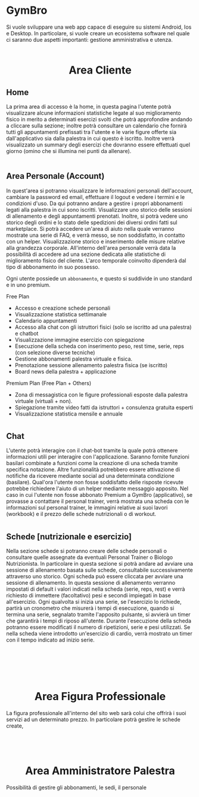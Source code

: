 # GymBro

Si vuole sviluppare una web app capace di eseguire su sistemi Android, Ios e Desktop. In particolare, si vuole creare un ecosistema software nel quale ci saranno due aspetti importanti: gestione amministrativa e utenza.
<br />
<br />
# <center>Area Cliente</center>

## Home
La prima area di accesso è la home, in questa pagina l'utente potrà visualizzare alcune informazioni statistiche legate al suo miglioramento fisico in merito a determinati esercizi svolti che potrà approfondire andando a cliccare sulla sezione; inoltre potrà consultare un calendario che fornirà tutti gli appuntamenti prefissati tra l'utente e le varie figure offerte sia dall'applicativo sia dalla palestra in cui questo è iscritto. Inoltre verrà visualizzato un summary degli esercizi che dovranno essere effettuati quel giorno (omino che si illumina nei punti da allenare).
<br />
<br />
## Area Personale (Account)
In quest'area si potranno visualizzare le informazioni personali dell'account, cambiare la password ed email, effettuare il logout e vedere i termini e le condizioni d'uso. Da qui potranno andare a gestire i propri abbonamenti legati alla palestra in cui sono iscritti. Visualizzare uno storico delle sessioni di allenamento e degli appuntamenti prenotati. Inoltre, si potrà vedere uno storico degli ordini e lo stato delle spedizioni dei diversi ordini fatti sul marketplace. Si potrà accedere un'area di aiuto nella quale verranno mostrate una serie di FAQ, e verrà messo, se non soddisfatto, in contatto con un helper. Visualizzazione storico e inserimento delle misure relative alla grandezza corporale. All'interno dell'area personale verrà data la possibilità di accedere ad una sezione dedicata alle statistiche di miglioramento fisico del cliente. L'arco temporale coinvolto dipenderà dal tipo di abbonamento in suo possesso.

Ogni utente possiede un `abbonamento`, e questo si suddivide in uno standard e in uno premium.

Free Plan
-  Accesso e creazione schede personali
- Visualizzazione statistica settimanale
- Calendario appuntamenti
- Accesso alla chat con gli istruttori fisici (solo se iscritto ad una palestra) e chatbot
- Visualizzazione immagine esercizio con spiegazione
- Esecuzione della scheda con inserimento peso, rest time, serie, reps (con selezione diverse tecniche)
- Gestione abbonamenti palestra virtuale e fisica.
- Prenotazione sessione allenamento palestra fisica (se iscritto)
- Board news della palestra + applicazione

Premium Plan (Free Plan + Others)
- Zona di messagistica con le figure professionali esposte dalla palestra virtuale (virtuali + non). 
- Spiegazione tramite video fatti da istruttori + consulenza gratuita esperti
- Visualizzazione statistica mensile e annuale

#

## Chat
L'utente potrà interagire con il chat-bot tramite la quale potrà ottenere informazioni utili per interagire con l'applicazione. Saranno fornite funzioni basilari combinate a funzioni come la creazione di una scheda tramite specifica notazione. Altre funzionalità potrebbero essere attivazione di notifiche da ricevere mediante social ad una determinata condizione (basilare). Qual'ora l'utente non fosse soddisfatto delle risposte ricevute potrebbe richiedere l'aiuto di un helper mediante messaggio apposito. Nel caso in cui l'utente non fosse abbonato Premium a GymBro (applicativo), se provasse a contattare il personal trainer, verrà mostrata una scheda con le informazioni sul personal trainer, le immagini relative ai suoi lavori (workbook) e il prezzo delle schede nutrizionali o di workout.
<br />

#

## Schede [nutrizionale e esercizio]
Nella sezione schede si potranno creare delle schede personali o consultare quelle assegnate da eventuali Personal Trainer o Biologo Nutrizionista. In particolare in questa sezione si potrà andare ad avviare una sessione di allenamento basata sulle schede, consultabile successivamente attraverso uno storico. Ogni scheda può essere cliccata per avviare una sessione di allenamento. In questa sessione di allenamento verranno impostati di default i valori indicati nella scheda (serie, reps, rest) e verrà richiesto di immettere (facoltativo) pesi e secondi impiegati in base all'esercizio. Ogni qualvolta si inizia una serie, se l'esercizio lo richiede, partirà un cronometro che misurerà i tempi di esecuzione, quando si termina una serie, segnalato tramite l'apposito pulsante, si avvierà un timer che garantirà i tempi di riposo all'utente. Durante l'esecuzione della scheda potranno essere modificati il numero di ripetizioni, serie e pesi utilizzati. Se nella scheda viene introdotto un'esercizio di cardio, verrà mostrato un timer con il tempo indicato ad inizio serie. 

<!-- ## Marketplace -->

<br>

#

<br>

# <center>Area Figura Professionale</center>

La figura professionale all'interno del sito web sarà colui che offrirà i suoi servizi ad un determinato prezzo. In particolare potrà gestire le schede create, 

#

<br>

# <center>Area Amministratore Palestra</center>

Possibilità di gestire gli abbonamenti, le sedi, il personale